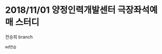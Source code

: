 2018/11/01 양정인력개발센터 극장좌석예매 스터디 
==============================================
전승희 branch


```
md연습
```
